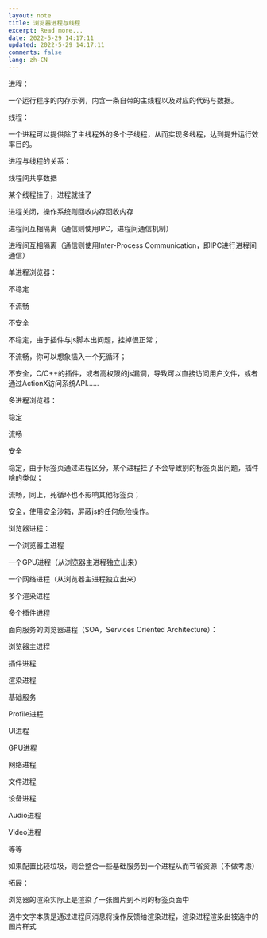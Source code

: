```yaml
---
layout: note
title: 浏览器进程与线程
excerpt: Read more...
date: 2022-5-29 14:17:11
updated: 2022-5-29 14:17:11
comments: false
lang: zh-CN
---
```


进程：

一个运行程序的内存示例，内含一条自带的主线程以及对应的代码与数据。



线程：

一个进程可以提供除了主线程外的多个子线程，从而实现多线程，达到提升运行效率目的。



进程与线程的关系：



线程间共享数据

某个线程挂了，进程就挂了

进程关闭，操作系统则回收内存回收内存

进程间互相隔离（通信则使用IPC，进程间通信机制）

进程间互相隔离（通信则使用Inter-Process Communication，即IPC进行进程间通信）


单进程浏览器：

不稳定

不流畅

不安全

不稳定，由于插件与js脚本出问题，挂掉很正常；

不流畅，你可以想象插入一个死循环；

不安全，C/C++的插件，或者高权限的js漏洞，导致可以直接访问用户文件，或者通过ActionX访问系统API……



多进程浏览器：

稳定

流畅

安全

稳定，由于标签页通过进程区分，某个进程挂了不会导致别的标签页出问题，插件啥的类似；

流畅，同上，死循环也不影响其他标签页；

安全，使用安全沙箱，屏蔽js的任何危险操作。



浏览器进程：

一个浏览器主进程

一个GPU进程（从浏览器主进程独立出来）

一个网络进程（从浏览器主进程独立出来）

多个渲染进程

多个插件进程


面向服务的浏览器进程（SOA，Services Oriented Architecture）：

浏览器主进程

插件进程

渲染进程

基础服务

  Profile进程

  UI进程

  GPU进程

  网络进程
  
  文件进程

  设备进程

  Audio进程

  Video进程

  等等


如果配置比较垃圾，则会整合一些基础服务到一个进程从而节省资源（不做考虑）





拓展：

浏览器的渲染实际上是渲染了一张图片到不同的标签页面中

选中文字本质是通过进程间消息将操作反馈给渲染进程，渲染进程渲染出被选中的图片样式

  